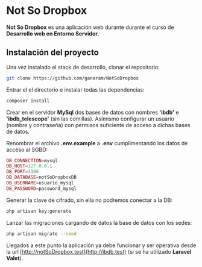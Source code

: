 # Not So Dropbox

__Not So Dropbox__ es una aplicación web durante durante el curso de __Desarrollo web en Entorno Servidor__.

## Instalación del proyecto

Una vez instalado el stack de desarrollo, clonar el repositorio:

```bash
git clone https://github.com/ganaram/NotSoDropbox
```

Entrar el el directorio e instalar todas las dependencias:

```bash
composer install
```

Crear en el servidor __MySql__ dos bases de datos con nombres __'ibdb'__ e __'ibdb_telescope'__ (sin las comillas). Asimismo configurar un usuario (nombre y contraseña) con permisos suficiente de acceso a dichas bases de datos. 

Renombrar el archivo __.env.example__ a __.env__ cumplimentando los datos de acceso al SGBD:

```php
DB_CONNECTION=mysql
DB_HOST=127.0.0.1
DB_PORT=3306
DB_DATABASE=notSoDropboxDB
DB_USERNAME=usuario_mysql
DB_PASSWORD=password_mysql
```

Generar la clave de cifrado, sin ella no podremos conectar a la DB:

```bash
php artisan key:generate
```

Lanzar las migraciones cargando de datos la base de datos con los sedes:

```bash
php artisan migrate --seed
```

Llegados a este punto la aplicación ya debe funcionar y ser operativa desde la url [http://notSoDropbox.test](http://ibdb.test) (si se ha utilizado __Laravel Valet__).